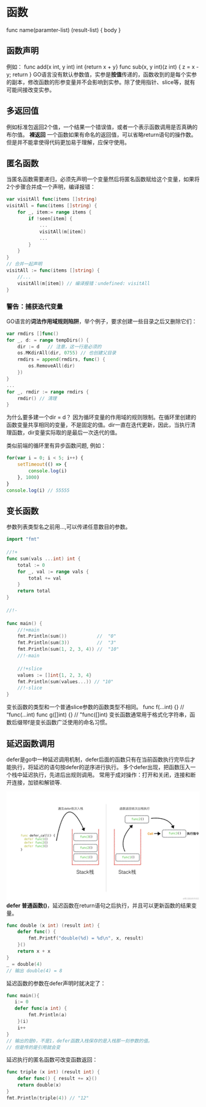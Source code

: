 # 函数
func name(paramter-list) (result-list) {
    body
}
## 函数声明
例如：
func add(x int, y int) int {return x + y}
func sub(x, y int)(z int) {
    z = x - y;
    return
}
GO语言没有默认参数值，实参是**按值**传递的，函数收到的是每个实参的副本，修改函数的形参变量并不会影响到实参。除了使用指针、slice等，就有可能间接改变实参。

## 多返回值
例如标准包返回2个值，一个结果一个错误值，或者一个表示函数调用是否真确的布尔值。
**裸返回**
一个函数如果有命名的返回值，可以省略return语句的操作数。但是并不能拿使得代码更加易于理解，应保守使用。

## 匿名函数
当匿名函数需要递归，必须先声明一个变量然后将匿名函数赋给这个变量，如果将2个步骤合并成一个声明，编译报错：
```go
var visitAll func(items []string)
visitAll = func(items []string) {
    for _, item:= range items {
        if !seen[item] {
            ...
            visitAll(m[item])
            ...
        }
    }
}
// 合并一起声明
visitAll := func(items []string) {
    //...
    visitAll(m[item]) // 编译报错：undefined: visitAll
}
```

### 警告：捕获迭代变量
GO语言的**词法作用域规则陷阱**，举个例子，要求创建一些目录之后又删除它们：

```go
var rmdirs []func()
for _, d: = range tempDirs() {
    dir := d   // 注意，这一行是必须的
    os.MKdirAll(dir, 0755) // 也创建父目录
    rmdirs = append(rmdirs, func() {
        os.RemoveAll(dir)
    })
}
...
for _, rmdir := range rmdirs {
    rmdir() // 清理
}
```
为什么要多建一个dir = d？
因为循环变量的作用域的规则限制。在循环里创建的函数变量共享相同的变量，不是固定的值。dir一直在迭代更新，因此，当执行清理函数，dir变量实际取的是最后一次迭代的值。

类似前端的循环里有异步函数问题, 例如：

```js
for(var i = 0; i < 5; i++) {
    setTimeout(() => {
        console.log(i)
    }, 1000)
}
console.log(i) // 55555
```

## 变长函数
参数列表类型名之前用...,可以传递任意数目的参数。

```go
import "fmt"

//!+
func sum(vals ...int) int {
	total := 0
	for _, val := range vals {
		total += val
	}
	return total
}

//!-

func main() {
	//!+main
	fmt.Println(sum())           //  "0"
	fmt.Println(sum(3))          //  "3"
	fmt.Println(sum(1, 2, 3, 4)) //  "10"
	//!-main

	//!+slice
	values := []int{1, 2, 3, 4}
	fmt.Println(sum(values...)) // "10"
	//!-slice
}
```
变长函数的类型和一个普通slice参数的函数类型不相同。
func f(...int) {} // “func(...int)
func g([]int) {}  // "func([]int)
变长函数通常用于格式化字符串，函数后缀带f是变长函数广泛使用的命名习惯。

## 延迟函数调用
defer是go中一种延迟调用机制，defer后面的函数只有在当前函数执行完毕后才能执行，将延迟的语句按defer的逆序进行执行。
多个defer出现，把函数压入一个栈中延迟执行，先进后出规则调用。
常用于成对操作：打开和关闭，连接和断开连接，加锁和解锁等.

![alt text](../../public/go_defer.png)
**defer 普通函数()**，延迟函数在return语句之后执行，并且可以更新函数的结果变量。
```go
func double (x int) (result int) {
    defer func() {
        fmt.Printf("double(%d) = %d\n", x, result)
    }()
    return x + x
}
_ = double(4)
// 输出 double(4) = 8
```
延迟函数的参数在defer声明时就决定了：

```go
func main(){
   i:= 0
   defer func(a int) {
		fmt.Println(a)
	}(i)
    i++
}
// 输出的是0，不是1，defer函数入栈保存的是入栈那一刻参数的值。
// 但是传的是引用就会变
```

延迟执行的匿名函数可改变函数返回：

```go
func triple (x int) (result int) {
    defer func() { result += x}()
    return double(x)
}
fmt.Println(triple(4)) // "12"
```
